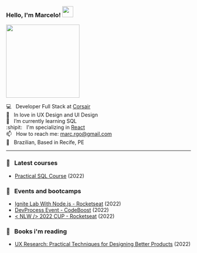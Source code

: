 ### Hello, I'm Marcelo! <img src="https://media.giphy.com/media/hvRJCLFzcasrR4ia7z/giphy.gif" width="30px" height="30px">


<img src="https://media.giphy.com/media/MCOjEND5u6PGVFCnOE/giphy.gif" width="200px">

💻 &nbsp; Developer Full Stack at [Corsair](https://suporte-corsair.com.br/)<br>
📕 &nbsp; In love in UX Design and UI Design <br>
🌱 &nbsp; I’m currently learning SQL<br>
:shipit: &nbsp; I'm specializing in [React](https://github.com/facebook/react/) <br>
📫 &nbsp; How to reach me: marc.rgo@gmail.com <br>
🏡 &nbsp; Brazilian, Based in Recife, PE

---

### 📕 &nbsp; Latest courses

- [Practical SQL Course](https://github.com/marc-go/SQLCursoPratico) (2022)


### :ticket: &nbsp; Events and bootcamps
- [Ignite Lab With Node.js - Rocketseat](https://github.com/marcg-dev/igniteLab4NodeJs) (2022)
- [DevProcess Event - CodeBoost](https://github.com/marcg-dev/DevProcessCodeBoostGodOfWar) (2022)
- [< NLW /> 2022 CUP - Rocketseat](https://github.com/marcg-dev/nlw-copa-2022) (2022)


### :green_book: &nbsp; Books i'm reading
- [UX Research: Practical Techniques for Designing Better Products](https://www.amazon.com.br/UX-Research-Brad-Nunnally/dp/149195129X) (2022)


<!---
marc3gomes/marc3gomes is a ✨ special ✨ repository because its `README.md` (this file) appears on your GitHub profile.
You can click the Preview link to take a look at your changes.
--->
